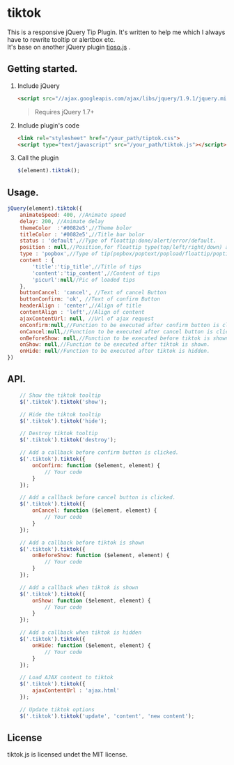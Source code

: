 # tiktok
This is a responsive jQuery Tip Plugin.
It's written to help me which I always have to rewrite tooltip or alertbox etc.<br>
It's base on another jQuery plugin [tioso.js](https://github.com/object505/tipso) .

## Getting started.
1. Include jQuery

	```html
	<script src="//ajax.googleapis.com/ajax/libs/jquery/1.9.1/jquery.min.js"></script>
	```

	>Requires jQuery 1.7+

2. Include plugin's code

	```html
	<link rel="stylesheet" href="/your_path/tiptok.css">
	<script type="text/javascript" src="/your_path/tiktok.js"></script>
	```

3. Call the plugin

	```js
	$(element).tiktok();
	```

## Usage.


```js
jQuery(element).tiktok({
	animateSpeed: 400, //Animate speed
	delay: 200, //Animate delay
	themeColor  :'#0082e5',//Theme bolor
	titleColor : '#0082e5',//Title bar bolor
	status : 'default',//Type of floattip:done/alert/error/default.
	position : null,//Position,for floattip type(top/left/right/down) and poptip type(top/middle/bottom)
	type : 'popbox',//Type of tip(popbox/poptext/popload/floattip/poptip)
	content : {
		'title':'tip_title',//Title of tips
		'content':'tip_content',//Content of tips
		'picurl':null//Pic of loaded tips
	},
	buttonCancel: 'cancel', //Text of cancel Button
	buttonConfirm: 'ok', //Text of confirm Button
	headerAlign : 'center',//Align of title
	contentAlign : 'left',//Align of content
	ajaxContentUrl: null, //Url of ajax request
	onConfirm:null,//Function to be executed after confirm button is clicked.
	onCancel:null,//Function to be executed after cancel button is clicked.
	onBeforeShow: null,//Function to be executed before tiktok is shown.
	onShow: null,//Function to be executed after tiktok is shown.
	onHide: null//Function to be executed after tiktok is hidden.
})
```

## API.

```js
    // Show the tiktok tooltip
    $('.tiktok').tiktok('show');

    // Hide the tiktok tooltip
    $('.tiktok').tiktok('hide');

    // Destroy tiktok tooltip
    $('.tiktok').tiktok('destroy');

    // Add a callback before confirm button is clicked.
    $('.tiktok').tiktok({
        onConfirm: function ($element, element) {
            // Your code
        }
    });

    // Add a callback before cancel button is clicked.
    $('.tiktok').tiktok({
        onCancel: function ($element, element) {
            // Your code
        }
    });

    // Add a callback before tiktok is shown
    $('.tiktok').tiktok({
        onBeforeShow: function ($element, element) {
            // Your code
        }
    });

    // Add a callback when tiktok is shown
    $('.tiktok').tiktok({
        onShow: function ($element, element) {
            // Your code
        }
    });

    // Add a callback when tiktok is hidden
    $('.tiktok').tiktok({
        onHide: function ($element, element) {
            // Your code
        }
    });

    // Load AJAX content to tiktok
    $('.tiktok').tiktok({ 
        ajaxContentUrl : 'ajax.html'
    });

    // Update tiktok options
    $('.tiktok').tiktok('update', 'content', 'new content');
```

## License 

tiktok.js is licensed undet the MIT license.
